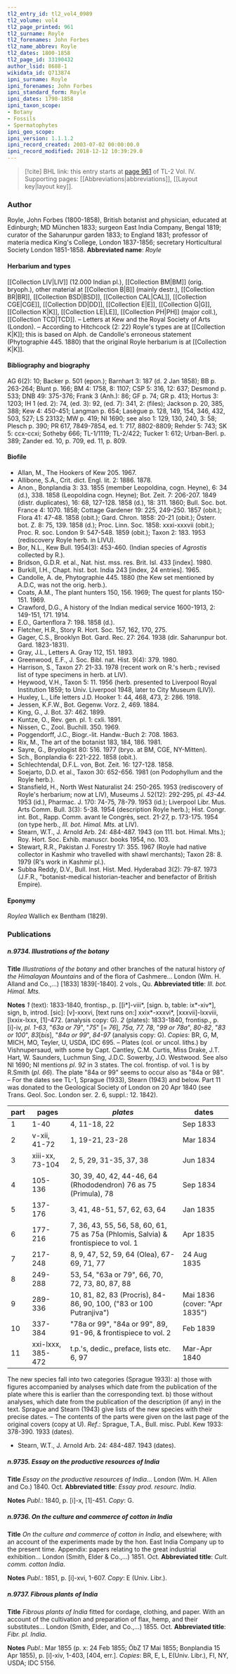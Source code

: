 ```yaml
---
tl2_entry_id: tl2_vol4_0989
tl2_volume: vol4
tl2_page_printed: 961
tl2_surname: Royle
tl2_forenames: John Forbes
tl2_name_abbrev: Royle
tl2_dates: 1800-1858
tl2_page_id: 33190432
author_lsid: 8688-1
wikidata_id: Q713874
ipni_surname: Royle
ipni_forenames: John Forbes
ipni_standard_form: Royle
ipni_dates: 1798-1858
ipni_taxon_scope: 
- Botany
- Fossils
- Spermatophytes
ipni_geo_scope: 
ipni_version: 1.1.1.2
ipni_record_created: 2003-07-02 00:00:00.0
ipni_record_modified: 2018-12-12 10:39:29.0
---
```



> [!cite] BHL link: this entry starts at [page 961](https://www.biodiversitylibrary.org/page/33190432) of TL-2 Vol. IV.
> Supporting pages: [[Abbreviations|abbreviations]], [[Layout key|layout key]].

### Author

Royle, John Forbes (1800-1858), British botanist and physician, educated at Edinburgh; MD München 1833; surgeon East India Company, Bengal 1819; curator of the Saharunpur garden 1833; to England 1831; professor of materia medica King's College, London 1837-1856; secretary Horticultural Society London 1851-1858. 
**Abbreviated name**: *Royle*

#### Herbarium and types

[[Collection LIV|LIV]] (12.000 Indian pl.), [[Collection BM|BM]] (orig. bryoph.), other material at [[Collection B|B]] (mainly destr.), [[Collection BR|BR]], [[Collection BSD|BSD]], [[Collection CAL|CAL]], [[Collection CGE|CGE]], [[Collection DD|DD]], [[Collection E|E]], [[Collection G|G]], [[Collection K|K]], [[Collection LE|LE]], [[Collection PH|PH]] (major coll.), [[Collection TCD|TCD]]. – Letters at Kew and the Royal Society of Arts (London). – According to Hitchcock (2: 22) Royle's types are at [[Collection K|K]]; this is based on Alph. de Candolle's erroneous statement (Phytographie 445. 1880) that the original Royle herbarium is at [[Collection K|K]].

#### Bibliography and biography

AG 6(2): 10; Backer p. 501 (epon.); Barnhart 3: 187 (d. 2 Jan 1858); BB p. 263-264; Blunt p. 166; BM 4: 1758, 8: 1107; CSP 5: 316, 12: 637; Desmond p. 533; DNB 49: 375-376; Frank 3 (Anh.): 86; GF p. 74; GR p. 413; Hortus 3: 1203; IH 1 (ed. 2): 74, (ed. 3): 92, (ed. 7): 341, 2: (files); Jackson p. 20, 385, 388; Kew 4: 450-451; Langman p. 654; Lasègue p. 128, 149, 154, 346, 432, 503, 527; LS 23132; MW p. 419; NI 1690; see also 1: 129, 130, 240, 3: 58; Plesch p. 390; PR 617, 7849-7854, ed. 1: 717, 8802-8809; Rehder 5: 743; SK 5: ccx-ccxi; Sotheby 666; TL-1/1119; TL-2/422; Tucker 1: 612; Urban-Berl. p. 389; Zander ed. 10, p. 709, ed. 11, p. 809.

#### Biofile

- Allan, M., The Hookers of Kew 205. 1967.
- Allibone, S.A., Crit. dict. Engl. lit. 2: 1886. 1878.
- Anon., Bonplandia 3: 33. 1855 (member Leopoldina, cogn. Heyne), 6: 34 (d.), 338. 1858 (Leopoldina cogn. Heyne); Bot. Zeit. 7: 206-207. 1849 (distr. duplicates), 16: 68, 127-128. 1858 (d.), 18: 311. 1860; Bull. Soc. bot. France 4: 1070. 1858; Cottage Gardener 19: 225, 249-250. 1857 (obit.); Flora 41: 47-48. 1858 (obit.); Gard. Chron. 1858: 20-21 (obit.); Österr. bot. Z. 8: 75, 139. 1858 (d.); Proc. Linn. Soc. 1858: xxxi-xxxvii (obit.); Proc. R. soc. London 9: 547-548. 1859 (obit.); Taxon 2: 183. 1953 (rediscovery Royle herb. in LIVU).
- Bor, N.L., Kew Bull. 1954(3): 453-460. (Indian species of *Agrostis* collected by R.).
- Bridson, G.D.R. et al., Nat. hist. mss. res. Brit. Isl. 433 \[index\]. 1980.
- Burkill, I.H., Chapt. hist. bot. India 243 \[index, 24 entries\]. 1965.
- Candolle, A. de, Phytographie 445. 1880 (the Kew set mentioned by A.D.C, was not the orig. herb.).
- Coats, A.M., The plant hunters 150, 156. 1969; The quest for plants 150-151. 1969.
- Crawford, D.G., A history of the Indian medical service 1600-1913, 2: 149-151, 171. 1914.
- E.O., Gartenflora 7: 198. 1858 (d.).
- Fletcher, H.R., Story R. Hort. Soc. 157, 162, 170, 275.
- Gager, C.S., Brooklyn Bot. Gard. Rec. 27: 264. 1938 (dir. Saharunpur bot. Gard. 1823-1831).
- Gray, J.L., Letters A. Gray 112, 151. 1893.
- Greenwood, E.F., J. Soc. Bibl. nat. Hist. 9(4): 379. 1980.
- Harrison, S., Taxon 27: 21-33. 1978 (recent work on R.'s herb.; revised list of type specimens in herb. at LIV).
- Heywood, V.H., Taxon 5: 11. 1956 (herb. presented to Liverpool Royal Institution 1859; to Univ. Liverpool 1948, later to City Museum (LIV)).
- Huxley, L., Life letters J.D. Hooker 1: 44, 468, 473, 2: 286. 1918.
- Jessen, K.F.W., Bot. Gegenw. Vorz. 2, 469. 1884.
- King, G., J. Bot. 37: 462. 1899.
- Kuntze, O., Rev. gen. pl. 1: cxli. 1891.
- Nissen, C., Zool. Buchill. 350. 1969.
- Poggendorff, J.C., Biogr.-lit. Handw.-Buch 2: 708. 1863.
- Rix, M., The art of the botanist 183, 184, 186. 1981.
- Sayre, G., Bryologist 80: 516. 1977 (bryo. at BM, CGE, NY-Mitten).
- Sch., Bonplandia 6: 221-222. 1858 (obit.).
- Schlechtendal, D.F.L. von, Bot. Zeit. 16: 127-128. 1858.
- Soejarto, D.D. et al., Taxon 30: 652-656. 1981 (on Podophyllum and the Royle herb.).
- Stansfield, H., North West Naturalist 24: 250-265. 1953 (rediscovery of Royle's herbarium; now at LIV), Museums J. 52(12): 292-295, *pl. 43-44.* 1953 (id.), Pharmac. J. 170: 74-75, 78-79. 1953 (id.); Liverpool Libr. Mus. Arts Comm. Bull. 3(3): 5-38. 1954 (description Royle herb.); Hist. Congr. int. Bot., Rapp. Comm. avant le Congrès, sect. 21-27, p. 173-175. 1954 (on type herb., *Ill. bot. Himal. Mts.* at LIV).
- Stearn, W.T., J. Arnold Arb. 24: 484-487. 1943 (on 111. bot. Himal. Mts.); Roy. Hort. Soc. Exhib. manuscr. books 1954, no. 103.
- Stewart, R.R., Pakistan J. Forestry 17: 355. 1967 (Royle had native collector in Kashmir who travelled with shawl merchants); Taxon 28: 8. 1979 (R's work in Kashmir pl.).
- Subba Reddy, D.V., Bull. Inst. Hist. Med. Hyderabad 3(2): 79-87. 1973 (J.F.R., "botanist-medical historian-teacher and benefactor of British Empire).

#### Eponymy

*Roylea* Wallich ex Bentham (1829).

### Publications

##### n.9734. Illustrations of the botany

**Title**
*Illustrations of the botany* and other branches of the natural history *of the Himalayan Mountains* and of the flora of Cashmere... London (Wm. H. Alland and Co.,...) \[1833\] 1839\[-1840\]. 2 vols., Qu.
**Abbreviated title**: *Ill. bot. Himal. Mts.*

**Notes**
*1* (text): 1833-1840, frontisp., p. \[\[i\*\]-viii\*, \[sign. b, table: ix\*-xiv\*\], sign, b, introd. \[sic\]: \[v\]-xxxvi, \[text runs on:\] xxix\*-xxxvi\*, \[xxxvii\]-lxxviii, \[lxxix-lxxx, \[1\]-472. (analysis copy: G).
*2* (plates): 1833-1840, frontisp., p. \[i\]-iv, *pl. 1-63*, "*63a or 79*", "*75*" \[= *76*\], *75a, 77, 78*, "*99 or 78a*", *80-82*, "*83 or 100*", *83*\[*bis*\], "*84a or 99*", *84-97* (analysis copy: G).
*Copies*: BR, G, M, MICH, MO, Teyler, U, USDA, IDC 695. – Plates (col. or uncol. liths.) by Vishnupersaud, with some by Capt. Cantley, C.M. Curtis, Miss Drake, J.T. Hart, W. Saunders, Luchmun Sing, J.D.C. Sowerby, J.O. Westwood. See also NI 1690; NI mentions *pl*. 9*2* in 3 states. The col. frontisp. of vol. 1 is by R.Smith (*pl. 66*). The plate "84a or 99" seems to occur also as "84a or 98". – For the dates see TL-1, Sprague (1933), Stearn (1943) and below. Part 11 was donated to the Geological Society of London on 20 Apr 1840 (see Trans. Geol. Soc. London ser. 2. 6, suppl.: 12. 1842).

|part	|pages	|*plates*	|dates|
|---	|---	|---	|---	|
|1	|1-40	|4, 11-18, 22	|Sep 1833|
|2	|v-xii, 41-72	|1, 19-21, 23-28	|Mar 1834|
|3	|xiii-xx, 73-104	|2, 5, 29, 31-35, 37, 38	|Jun 1834|
|4	|105-136	|30, 39, 40, 42, 44-46, 64 (Rhododendron) 76 as 75 (Primula), 78	|Sep 1834|
|5	|137-176	|3, 41, 48-51, 57, 62, 63, 64	|Jan 1835|
|6	|177-216	|7, 36, 43, 55, 56, 58, 60, 61, 75 as 75a (Phlomis, Salvia) & frontispiece to vol. 1	|Apr 1835|
|7	|217-248	|8, 9, 47, 52, 59, 64 (Olea), 67-69, 71, 77	|24 Aug 1835|
|8	|249-288	|53, 54, "63a or 79", 66, 70, 72, 73, 80, 87, 88|
|9	|289-336	|10, 81, 82, 83 (Procris), 84-86, 90, 100, ("83 or 100 Putranjiva")	|Mai 1836 (cover: "Apr 1835")|
|10	|337-384	|"78a or 99", "84a or 99", 89, 91-96, & frontispiece to vol. 2	|Feb 1839|
|11	|xxi-lxxx, 385-472	|t.p.'s, dedic., preface, lists etc. 6, 97	|Mar-Apr 1840|

The new species fall into two categories (Sprague 1933):
a) those with figures accompanied by analyses which date from the publication of the plate where this is earlier than the corresponding text.
b) those without analyses, which date from the publication of the description (if any) in the text.
Sprague and Stearn (1943) give lists of the new species with their precise dates. – The contents of the parts were given on the last page of the original covers (copy at U).
*Ref*.: Sprague, T.A., Bull. misc. Publ. Kew 1933: 378-390. 1933 (dates).
- Stearn, W.T., J. Arnold Arb. 24: 484-487. 1943 (dates).

##### n.9735. Essay on the productive resources of India

**Title**
*Essay on the productive resources of India*... London (Wm. H. Allen and Co.) 1840. Oct.
**Abbreviated title**: *Essay prod. resourc. India*.

**Notes**
*Publ*.: 1840, p. \[i\]-x, \[1\]-451. *Copy*: G.

##### n.9736. On the culture and commerce of cotton in India

**Title**
*On the culture and commerce of cotton in India*, and elsewhere; with an account of the experiments made by the hon. East India Company up to the present time. Appendix: papers relating to the great industrial exhibition... London (Smith, Elder & Co.,...) 1851. Oct.
**Abbreviated title**: *Cult. comm. cotton India*.

**Notes**
*Publ*.: 1851, p. \[i\]-xvi, 1-607. *Copy*: E (Univ. Libr.).

##### n.9737. Fibrous plants of India

**Title**
*Fibrous plants of India* fitted for cordage, clothing, and paper. With an account of the cultivation and preparation of flax, hemp, and their substitutes... London (Smith, Elder, and Co.,...) 1855. Oct.
**Abbreviated title**: *Fibr. pl. India*.

**Notes**
*Publ*.: Mar 1855 (p. x: 24 Feb 1855; ÖbZ 17 Mai 1855; Bonplandia 15 Apr 1855), p. \[i\]-xiv, 1-403, \[404, err.\]. *Copies*: BR, E, L, E(Univ. Libr.), FI, NY, USDA; IDC 5156.

